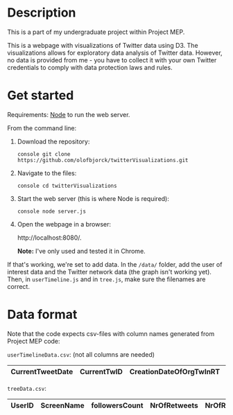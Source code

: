 # Description

This is a part of my undergraduate project within Project MEP.

This is a webpage with visualizations of Twitter data using D3. The visualizations allows for exploratory data analysis of Twitter data. However, no data is provided from me - you have to collect it with your own Twitter credentials to comply with data protection laws and rules.

# Get started

Requirements: [Node](https://nodejs.org/en/) to run the web server.

From the command line:


1. Download the repository:

    `console
    git clone https://github.com/olofbjorck/twitterVisualizations.git
    `

2. Navigate to the files:

    `console
    cd twitterVisualizations
    `

3. Start the web server (this is where Node is required):

    `console
    node server.js
    `

4. Open the webpage in a browser: 
    
    http://localhost:8080/.

    **Note:** I've only used and tested it in Chrome.
    
    
If that's working, we're set to add data. In the `/data/` folder, add the user of interest data and the Twitter network data (the graph isn't working yet). Then, in `userTimeline.js` and in `tree.js`, make sure the filenames are correct.


# Data format

Note that the code expects csv-files with column names generated from Project MEP code:


`userTimelineData.csv`: (not all columns are needed)

| CurrentTweetDate | CurrentTwID | CreationDateOfOrgTwInRT | OriginalTwIDinRT | CreationDateOfOrgTwInQT | OriginalTwIDinQT | OriginalTwIDinReply | CPostUserId | userCreatedAtDate | OPostUserIdinRT | OPostUserIdinQT | OPostUserIdinReply | CPostUserName | OPostUserNameinRT | OPostUserNameinQT | CPostUserSN | OPostUserSNinRT | OPostUserSNinQT | OPostUserSNinReply | favouritesCount | followersCount | friendsCount | isVerified | isGeoEnabled | CurrentTweet | UMentionRTiD | UMentionRTsN | UMentionQTiD | UMentionQTsN | UMentionASiD | UMentionASsN | URLs | hashTags | TweetType | MentionType | Weight |
| --- | --- | --- | --- | --- | --- | --- | --- | --- | --- | --- | --- | --- | --- | --- | --- | --- | --- | --- | --- | --- | --- | --- | --- | --- | --- | --- | --- | --- | --- | --- | --- | --- | --- | --- | --- |



`treeData.csv`:

| UserID | ScreenName | followersCount | NrOfRetweets | NrOfRetweeters |
| --- | --- | --- | --- | --- |


